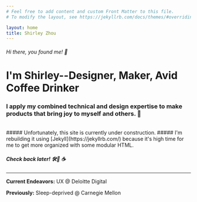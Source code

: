 ```yaml
---
# Feel free to add content and custom Front Matter to this file.
# To modify the layout, see https://jekyllrb.com/docs/themes/#overriding-theme-defaults

layout: home
title: Shirley Zhou
---
```

###### Hi there, you found me! 👋  
# **I'm Shirley--Designer, Maker, Avid Coffee Drinker**  
### I apply my combined technical and design expertise to make products that bring joy to myself and others. 🎉
<br>
##### Unfortunately, this site is currently under construction.
##### I'm rebuilding it using [Jekyll](https://jekyllrb.com/) because it's high time for me to get more organized with some modular HTML.

##### Check back later! 🛠🤖 ☕️

---

**Current Endeavors:** UX @ Deloitte Digital

**Previously:** Sleep-deprived @ Carnegie Mellon
<br>
<br>
<br>
<br>
